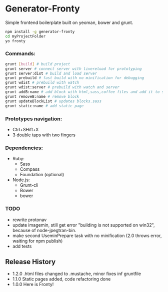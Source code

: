 Generator-Fronty
=========

Simple frontend boilerplate built on yeoman, bower and grunt.

``` bash
npm install -g generator-fronty
cd myProjectFolder
yo fronty
```

### Commands:
``` bash
grunt [build] # build project
grunt server # connect server with livereload for prototyping
grunt server:dist # build and load server
grunt prebuild # fast build with no minification for debugging
grunt wdist # prebuild with watch
grunt wdist:server # prebuild with watch and server
grunt addB:name # add block with html,sass,coffee files and add it to styles/_blocks.sass
grunt removeB:name # remove block
grunt updateBlockList # updates blocks.sass
grunt static:name # add static page
```

### Prototypes navigation:
* Ctrl+SHift+X
* 3 double taps with two fingers

### Dependencies:
* Ruby:
    * Sass
    * Compass
    * Foundation (optional)
* Node.js:
    * Grunt-cli
    * Bower
    * bower

### TODO
* rewrite protonav
* update imagemin, still get error "building is not supported on win32", because of node-jpegtran-bin.
* make second UseminPrepare task with no minification (2.0 throws error, waiting for npm publish)
* add tests

## Release History
* 1.2.0 .html files changed to .mustache, minor fixes inf gruntfile
* 1.1.0 Static pages added, code refactoring done
* 1.0.0 Here is Fronty!
